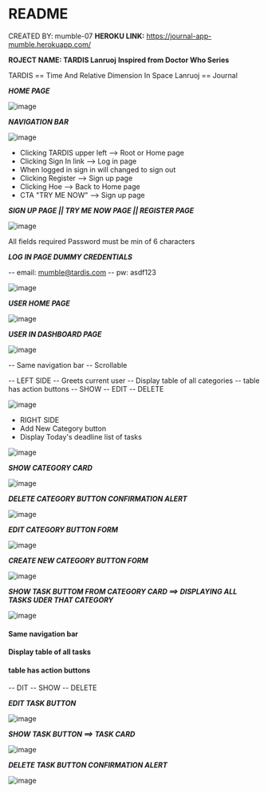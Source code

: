 # README

CREATED BY: mumble-07
**HEROKU LINK:** https://journal-app-mumble.herokuapp.com/

**ROJECT NAME: TARDIS Lanruoj** 
****Inspired from Doctor Who Series****

TARDIS == Time And Relative Dimension In Space 
Lanruoj == Journal

***HOME PAGE***

![image](https://user-images.githubusercontent.com/73781775/132082198-9260143b-8a31-4007-a9b7-d219af8148cd.png)

***NAVIGATION BAR***

![image](https://user-images.githubusercontent.com/73781775/132082214-4b727fdc-ced7-4812-8802-f70406dd4ee2.png)

- Clicking TARDIS upper left --> Root or Home page 
- Clicking Sign In link --> Log in page
- When logged in sign in will changed to sign out
- Clicking Register --> Sign up page
- Clicking Hoe --> Back to Home page
- CTA "TRY ME NOW" --> Sign up page

***SIGN UP PAGE || TRY ME NOW PAGE || REGISTER PAGE***

![image](https://user-images.githubusercontent.com/73781775/132083476-7063dd63-7667-4561-ad7d-f2b3b98756fa.png)

All fields required 
Password must be min of 6 characters

***LOG IN PAGE DUMMY CREDENTIALS***

-- email: mumble@tardis.com
-- pw: asdf123

![image](https://user-images.githubusercontent.com/73781775/132083568-389c01e1-51ec-499d-8d1f-59e275891542.png)


***USER HOME PAGE***


![image](https://user-images.githubusercontent.com/73781775/132083514-32ebdc63-3dc9-4266-b083-d0e0bdd0ce48.png)


***USER IN DASHBOARD PAGE***

![image](https://user-images.githubusercontent.com/73781775/132083582-3ce6cd86-f5d6-4e2f-a49c-1857e9c23956.png)

-- Same navigation bar
-- Scrollable 

-- LEFT SIDE
-- Greets current user
-- Display table of all categories
-- table has action buttons
  -- SHOW
  -- EDIT
  -- DELETE

![image](https://user-images.githubusercontent.com/73781775/132083771-b6790305-42f1-4821-971d-d9a1901002bd.png)


- RIGHT SIDE
- Add New Category button
- Display Today's deadline list of tasks

![image](https://user-images.githubusercontent.com/73781775/132083763-9f77b87a-5a3b-4838-b466-35b2fc78814b.png)

***SHOW CATEGORY CARD***

![image](https://user-images.githubusercontent.com/73781775/132083652-df76aebb-8089-4e34-95a2-b6896dd7e051.png)


***DELETE CATEGORY BUTTON CONFIRMATION ALERT***

![image](https://user-images.githubusercontent.com/73781775/132083685-eeeebb82-f941-4903-b7fd-e5d4eb6b2d95.png)

***EDIT CATEGORY BUTTON FORM***

![image](https://user-images.githubusercontent.com/73781775/132083720-bb275b13-bf49-4c89-9958-75141124f152.png)

***CREATE NEW CATEGORY BUTTON FORM***

![image](https://user-images.githubusercontent.com/73781775/132083735-47229522-afa2-45df-a4b4-8a32ebd7b9fa.png)

***SHOW TASK BUTTOM FROM CATEGORY CARD ==> DISPLAYING ALL TASKS UDER THAT CATEGORY***

![image](https://user-images.githubusercontent.com/73781775/132083785-0dacb6ff-346f-4566-9e1b-a1c75e3e08e4.png)

#### Same navigation bar

#### Display table of all tasks
#### table has action buttons
-- DIT
-- SHOW
-- DELETE



***EDIT TASK BUTTON***

![image](https://user-images.githubusercontent.com/73781775/132083828-dc1f82e3-d227-4795-ac59-e5eaba38e763.png)

***SHOW TASK BUTTON ==> TASK CARD***

![image](https://user-images.githubusercontent.com/73781775/132083844-e8f4a52e-49c2-47a9-8021-0d4a1d84d572.png)

***DELETE TASK BUTTON CONFIRMATION ALERT***

![image](https://user-images.githubusercontent.com/73781775/132083858-58b3432a-9dbd-450f-9e72-4e794b3e0a84.png)


